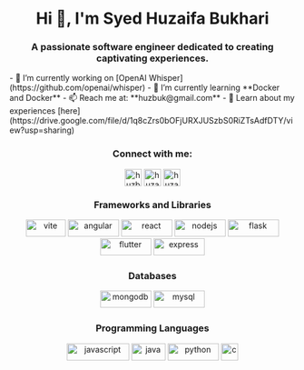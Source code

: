 <h1 align="center">Hi 👋, I'm Syed Huzaifa Bukhari</h1>
<h3 align="center">A passionate software engineer dedicated to creating captivating experiences.</h3>
- 🔭 I’m currently working on [OpenAI Whisper](https://github.com/openai/whisper)
- 🌱 I’m currently learning **Docker and Docker**
- 📫 Reach me at: **huzbuk@gmail.com**
- 📄 Learn about my experiences [here](https://drive.google.com/file/d/1q8cZrs0bOFjURXJUSzbS0RiZTsAdfDTY/view?usp=sharing)

<h3 align="center">Connect with me:</h3>
<p align="center">
  <a href="https://twitter.com/huzbuk" target="blank"><img align="center" src="https://img.shields.io/badge/huzbuk-%233776AB?style=flat&logo=x&logoColor=%23fff&color=%23000000" alt="huzbuk" height="30" /></a>
  <a href="https://linkedin.com/in/huzaifa-bukhari-link" target="blank"><img align="center" src="https://img.shields.io/badge/huzaifa--bukhari-%233776AB?style=flat&logo=linkedin&logoColor=%23fff&labelColor=%230A66C2&color=%230A66C2" alt="huzaifa-bukhari" height="30"/></a>
  <a href="https://instagram.com/huzaifa.bukhari_" target="blank"><img align="center" src="https://img.shields.io/badge/huzaifa.bukhari-%23ED1944?style=flat&logo=instagram&logoColor=%23FFFFFF&color=%23ED1944" alt="huzaifa.bukhari_" height="30" /></a>
</p>



<h3 align="center">Frameworks and Libraries</h3>
<p align="center">
  <img src="https://img.shields.io/badge/vite-%23646CFF?style=flat&logo=vite&logoColor=%23FFFFFF&labelColor=%23646CFF&color=%230F0F11" alt="vite" width="70" height="30"/>
  <img src="https://img.shields.io/badge/Angular-%23646CFF?style=flat&logo=angular&logoColor=%23FFFFFF&labelColor=%23DD0031&color=%230F0F11" alt="angular" width="90" height="30"/>
  <img src="https://img.shields.io/badge/React.Js-%2361DAFB?style=flat&logo=react&labelColor=black" alt="react" width="90" height="30"/>
  <img src="https://img.shields.io/badge/Node.Js-%23339933?style=flat&logo=node.js&logoColor=%23FFFFFF&labelColor=%23339933&color=%230F0F11" alt="nodejs" width="90" height="30"/>
  <img src="https://img.shields.io/badge/Flask-%23000000?style=flat&logo=flask&logoColor=%23FFFFFF&labelColor=%23000000&color=%23FFF" alt="flask" width="90" height="30"/>
  <img src="https://img.shields.io/badge/Flutter-%2302569B?style=flat&logo=flutter&logoColor=%23FFFFFF&labelColor=%2302569B&color=%23230F0F11" alt="flutter" width="90" height="30"/>
  <img src="https://img.shields.io/badge/express-%2302569B?style=flat&logo=express&labelColor=%23000000&color=%23230F0F11" alt="express" width="90" height="30"/>
</p>

<h3 align="center">Databases</h3>
<p align="center">
  <img src="https://img.shields.io/badge/MongoDB-%2302569B?style=flat&logo=mongodb&logoColor=%23fff&labelColor=%2347A248&color=%23230F0F11" alt="mongodb" width="90" height="30"/>
  <img src="https://img.shields.io/badge/MySQL-%234479A1?style=flat&logo=mysql&logoColor=%23fff&labelColor=%234479A1&color=%23230F0F11" alt="mysql" width="90" height="30"/>
</p>

<h3 align="center">Programming Languages</h3>
<p align="center">
  <img src="https://img.shields.io/badge/JavaScript-%23F7DF1E?style=flat&logo=javascript&logoColor=%23000&labelColor=%23F7DF1E&color=%23230F0F11" alt="javascript" width="110" height="30"/>
  <img src="https://img.shields.io/badge/Java-%23%23000?style=flat&color=%23FC4C02" alt="java" width="60" height="30"/>
  <img src="https://img.shields.io/badge/Python-%233776AB?style=flat&logo=python&logoColor=%23fff&labelColor=%233776AB&color=%23230F0F11" alt="python" width="90" height="30"/>
  <img src="https://img.shields.io/badge/C-%233776AB?style=flat&logoColor=%23fff&color=%23A8B9CC" alt="c" width="30" height="30"/>
</p>
